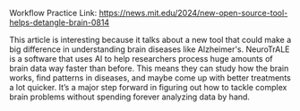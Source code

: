 Workflow Practice 
Link: https://news.mit.edu/2024/new-open-source-tool-helps-detangle-brain-0814

This article is interesting because it talks about a new tool that could make a big difference in understanding brain diseases like Alzheimer's. NeuroTrALE is a software that uses AI to help researchers process huge amounts of brain data way faster than before. This means they can study how the brain works, find patterns in diseases, and maybe come up with better treatments a lot quicker. It’s a major step forward in figuring out how to tackle complex brain problems without spending forever analyzing data by hand.